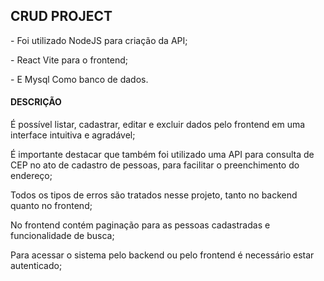 <h2>CRUD PROJECT</h2>
<p>- Foi utilizado NodeJS para criação da API;</p>
<p>- React Vite para o frontend;</p>
<p>- E Mysql Como banco de dados.</p>

<h4>DESCRIÇÃO</h4>
<p>É possível listar, cadastrar, editar e excluir dados pelo frontend em uma interface intuitiva e agradável;</p>
<p>É importante destacar que também foi utilizado uma API para consulta de CEP no ato de cadastro de pessoas, para facilitar o preenchimento do endereço;</p>
<p>Todos os tipos de erros são tratados nesse projeto, tanto no backend quanto no frontend;</p>
<p>No frontend contém paginação para as pessoas cadastradas e funcionalidade de busca;</p>
<p>Para acessar o sistema pelo backend ou pelo frontend é necessário estar autenticado;</p>
